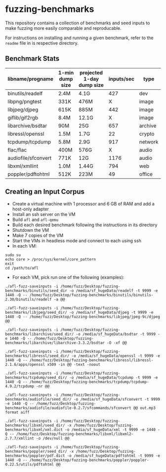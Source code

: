 # fuzzing-benchmarks

This repository contains a collection of benchmarks and seed inputs to make fuzzing more easily comparable and reproducable. 

For instructions on installing and running a given benchmark, refer to the `readme` file in is respective directory.


## Benchmark Stats

libname/progname | 1-min dump size | projected 1-day dump size | inputs/sec | type 
--- | --- | --- | --- | --- 
binutils/readelf | 2.4M | 4.1G | 427 | dev 
libpng/pngtest | 331K |	476M | X | image 
libjpeg/djpeg |	615K | 	885M | 442 | image 
giflib/gif2rgb | 8.4M |	12.1G | X | image
libarchive/bsdtar | 90M	| 25G | 657 | archive	
libressl/openssl |1.5M | 1.7G | 22 | crypto
tcpdump/tcpdump	| 5.8M | 2.9G | 917 | network	
flac/flac | 400M | 576G | X | audio
audiofile/sfconvert | 771K | 12G | 1176 | audio
libxml/xmllint | 1.0M | 1.44G | 794 | web
poppler/pdftohtml | 512K | 223M | 49 | office

## Creating an Input Corpus

* Create a virtual machine with 1 processor and 6 GB of RAM and add a host-only adapter
* Install an ssh server on the VM
* Build `afl` and `afl-qemu`
* Build each desired benchmark following the instructions in its directory
* Shutdown the VM
* Make 7 copies of the VM
* Start the VMs in headless mode and connect to each using ssh
* In each VM:
```
sudo su
echo core > /proc/sys/kernel/core_pattern
exit
cd /path/to/afl
```
* For each VM, pick run one of the following (examples):
```
./afl-fuzz-saveinputs -i /home/fuzz/Desktop/fuzzing-benchmarks/binutils/seed_dir -o /media/sf_hugeData/readelf -t 9999 -e 1440 -Q -- /home/fuzz/Desktop/fuzzing-benchmarks/binutils/binutils-2.30/binutils/readelf -a @@

./afl-fuzz-saveinputs -i /home/fuzz/Desktop/fuzzing-benchmarks/libjpeg/seed_dir/ -o /media/sf_hugeData/djpeg -t 9999 -e 1440 -Q -- /home/fuzz/Desktop/fuzzing-benchmarks/libjpeg/jpeg-9c/djpeg @@

./afl-fuzz-saveinputs -i /home/fuzz/Desktop/fuzzing-benchmarks/libarchive/seed_dir/ -o /media/sf_hugeData/bsdtar -t 9999 -e 1440 -Q -- /home/fuzz/Desktop/fuzzing-benchmarks/libarchive/libarchive-3.3.2/bsdtar -O -xf @@

./afl-fuzz-saveinputs -i /home/fuzz/Desktop/fuzzing-benchmarks/libressl/seed_dir/ -o /media/sf_hugeData/openssl -t 9999 -e 1440 -Q -- /home/fuzz/Desktop/fuzzing-benchmarks/libressl/libressl-2.1.6/apps/openssl x509 -in @@ -text -noout

./afl-fuzz-saveinputs -i /home/fuzz/Desktop/fuzzing-benchmarks/tcpdump/seed_dir/ -o /media/sf_hugeData/tcpdump -t 9999 -e 1440 -Q -- /home/fuzz/Desktop/fuzzing-benchmarks/tcpdump/tcpdump-4.9.2/tcpdump -nr @@

./afl-fuzz-saveinputs -i /home/fuzz/Desktop/fuzzing-benchmarks/audiofile/seed_dir/ -o /media/sf_hugeData/sfconvert -t 9999 -e 1440 -Q -- /home/fuzz/Desktop/fuzzing-benchmarks/audiofile/audiofile-0.2.7/sfcommands/sfconvert @@ out.mp3 format aiff

./afl-fuzz-saveinputs -i /home/fuzz/Desktop/fuzzing-benchmarks/libxml/seed_dir/ -x /home/fuzz/Desktop/fuzzing-benchmarks/libxml/xml.dict -o /media/sf_hugeData/xml -t 9999 -e 1440 -Q -- /home/fuzz/Desktop/fuzzing-benchmarks/libxml/libxml2-2.7.7/xmllint -o /dev/null @@

./afl-fuzz-saveinputs -i /home/fuzz/Desktop/fuzzing-benchmarks/poppler/seed_dir/ -x /home/fuzz/Desktop/fuzzing-benchmarks/poppler/pdf.dict -o /media/sf_hugeData/pdftohtml -t 9999 -e 1440 -Q -- /home/fuzz/Desktop/fuzzing-benchmarks/poppler/poppler-0.22.5/utils/pdftohtml @@
```
